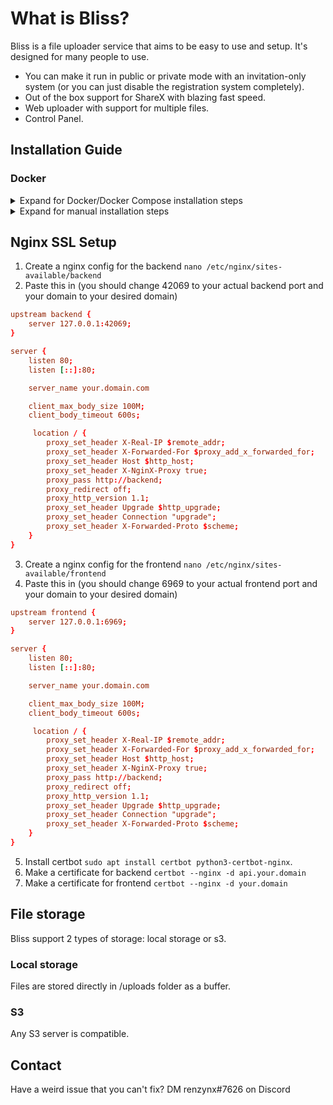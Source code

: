 # What is Bliss?

Bliss is a file uploader service that aims to be easy to use and setup. It's designed for many people to use.

- You can make it run in public or private mode with an invitation-only system (or you can just disable the registration system completely).
- Out of the box support for ShareX with blazing fast speed.
- Web uploader with support for multiple files.
- Control Panel.

## Installation Guide

### Docker

<details>
<summary>Expand for Docker/Docker Compose installation steps</summary>
<br>
- Have docker and docker-compose installed (if you don't know what docker is [click here](https://docs.docker.com/)),
- Clone this repo git clone -b dev --recursive https://github.com/renzynx/bliss.git && cd bliss
- Run <code>cp .env.example .env</code> and fill out the credentials.
- Run the command that corresponds to your OS:
<ul>
    <li>
        Linux: ./scripts/docker-linux.sh
    </li>
    <li>
        Window: ./scripts/docker-window.ps1
    </li>
    <li>
        These scripts are identical using the equivalent commands in each OS.
    </li>
</ul>
</details>

<details>

### Manual

<summary>Expand for manual installation steps</summary>
<br>
- You need to have NodeJS 16 or higher installed.
- Clone this repo git clone -b dev --recursive https://github.com/renzynx/bliss.git && cd bliss
- Run `yarn install` or `npm install`.
- Fill out the credentials by coping the `.env.example` to `.env`.
- Run `yarn build:all` or `npm run build:all`.
- Migrate the database with `yarn prisma migrate deploy` or `yarn prisma db push` if you having some problem.
- Run `yarn start:all` or `npm run start:all` to start Bliss.
</details>

## Nginx SSL Setup

1. Create a nginx config for the backend `nano /etc/nginx/sites-available/backend`
2. Paste this in (you should change 42069 to your actual backend port and your domain to your desired domain)

```conf
upstream backend {
    server 127.0.0.1:42069;
}

server {
    listen 80;
    listen [::]:80;

    server_name your.domain.com

    client_max_body_size 100M;
    client_body_timeout 600s;

     location / {
        proxy_set_header X-Real-IP $remote_addr;
        proxy_set_header X-Forwarded-For $proxy_add_x_forwarded_for;
        proxy_set_header Host $http_host;
        proxy_set_header X-NginX-Proxy true;
        proxy_pass http://backend;
        proxy_redirect off;
        proxy_http_version 1.1;
        proxy_set_header Upgrade $http_upgrade;
        proxy_set_header Connection "upgrade";
        proxy_set_header X-Forwarded-Proto $scheme;
    }
}
```

3. Create a nginx config for the frontend `nano /etc/nginx/sites-available/frontend`
4. Paste this in (you should change 6969 to your actual frontend port and your domain to your desired domain)

```conf
upstream frontend {
    server 127.0.0.1:6969;
}

server {
    listen 80;
    listen [::]:80;

    server_name your.domain.com

    client_max_body_size 100M;
    client_body_timeout 600s;

     location / {
        proxy_set_header X-Real-IP $remote_addr;
        proxy_set_header X-Forwarded-For $proxy_add_x_forwarded_for;
        proxy_set_header Host $http_host;
        proxy_set_header X-NginX-Proxy true;
        proxy_pass http://backend;
        proxy_redirect off;
        proxy_http_version 1.1;
        proxy_set_header Upgrade $http_upgrade;
        proxy_set_header Connection "upgrade";
        proxy_set_header X-Forwarded-Proto $scheme;
    }
}
```

5. Install certbot `sudo apt install certbot python3-certbot-nginx`.
6. Make a certificate for backend `certbot --nginx -d api.your.domain`
7. Make a certificate for frontend `certbot --nginx -d your.domain`

## File storage

Bliss support 2 types of storage: local storage or s3.

### Local storage

Files are stored directly in /uploads folder as a buffer.

### S3

Any S3 server is compatible.

## Contact

Have a weird issue that you can't fix?
DM renzynx#7626 on Discord
